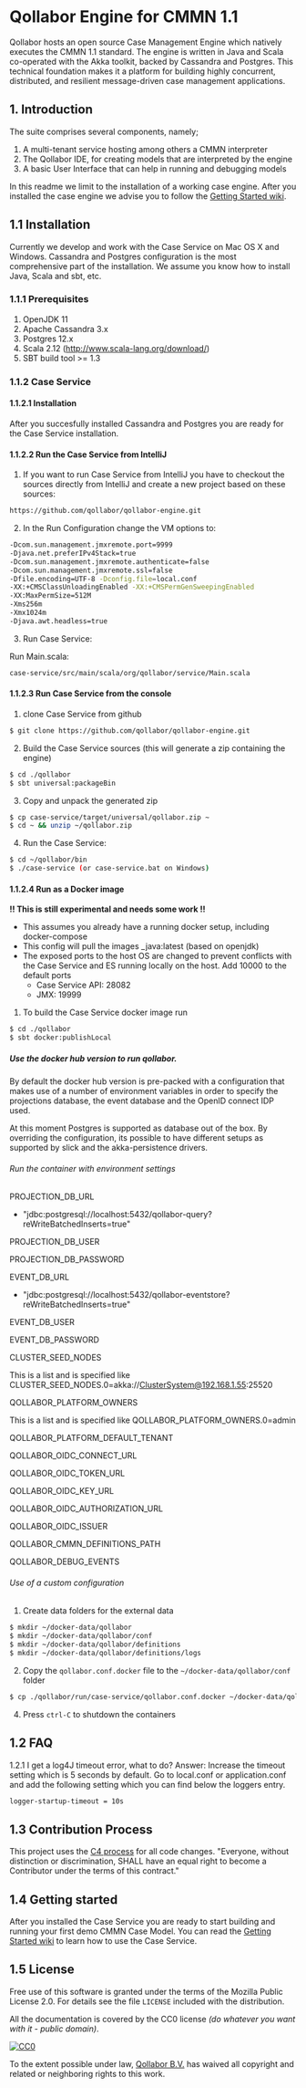 # Qollabor Engine for CMMN 1.1

Qollabor hosts an open source Case Management Engine which natively executes the CMMN 1.1 standard.
The engine is written in Java and Scala co-operated with the Akka toolkit, backed by Cassandra and Postgres.
This technical foundation makes it a platform for building highly concurrent,
distributed, and resilient message-driven case management applications.

## 1. Introduction

The suite comprises several components, namely;

1. A multi-tenant service hosting among others a CMMN interpreter
2. The Qollabor IDE, for creating models that are interpreted by the engine
2. A basic User Interface that can help in running and debugging models

In this readme we limit to the installation of a working case engine.
After you installed the case engine we advise you to follow the [Getting Started wiki](https://github.com/qollabor/qollabor-engine/wiki/Getting-Started).

## 1.1 Installation
Currently we develop and work with the Case Service on Mac OS X and Windows.
Cassandra and Postgres configuration is the most comprehensive part of the installation.
We assume you know how to install Java, Scala and sbt, etc.

### 1.1.1 Prerequisites
1. OpenJDK 11
2. Apache Cassandra 3.x
3. Postgres 12.x
4. Scala 2.12 (http://www.scala-lang.org/download/)
5. SBT build tool >= 1.3

### 1.1.2 Case Service

#### 1.1.2.1 Installation
After you succesfully installed Cassandra and Postgres you are ready for the Case Service installation.

#### 1.1.2.2 Run the Case Service from IntelliJ
1. If you want to run Case Service from IntelliJ you have to checkout the sources directly from IntelliJ and create a new project based on these sources:

```sh
https://github.com/qollabor/qollabor-engine.git
```

2. In the Run Configuration change the VM options to:
```sh
-Dcom.sun.management.jmxremote.port=9999
-Djava.net.preferIPv4Stack=true
-Dcom.sun.management.jmxremote.authenticate=false
-Dcom.sun.management.jmxremote.ssl=false
-Dfile.encoding=UTF-8 -Dconfig.file=local.conf
-XX:+CMSClassUnloadingEnabled -XX:+CMSPermGenSweepingEnabled
-XX:MaxPermSize=512M
-Xms256m
-Xmx1024m
-Djava.awt.headless=true
```

3. Run Case Service:

Run Main.scala:
```sh
case-service/src/main/scala/org/qollabor/service/Main.scala
```

#### 1.1.2.3 Run Case Service from the console

1. clone Case Service from github
```sh
$ git clone https://github.com/qollabor/qollabor-engine.git
```

2. Build the Case Service sources (this will generate a zip containing the engine)
```sh
$ cd ./qollabor
$ sbt universal:packageBin
```

3. Copy and unpack the generated zip
``` sh
$ cp case-service/target/universal/qollabor.zip ~
$ cd ~ && unzip ~/qollabor.zip
```

4. Run the Case Service:
```sh
$ cd ~/qollabor/bin
$ ./case-service (or case-service.bat on Windows)
```

#### 1.1.2.4 Run as a Docker image

__!! This is still experimental and needs some work !!__

- This assumes you already have a running docker setup, including docker-compose
- This config will pull the images _java:latest (based on openjdk)
- The exposed ports to the host OS are changed to prevent conflicts with the Case Service and ES running
locally on the host. Add 10000 to the default ports
    - Case Service API: 28082
    - JMX: 19999

1. To build the Case Service docker image run
``` sh
$ cd ./qollabor
$ sbt docker:publishLocal
```

##### Use the docker hub version to run qollabor. 

By default the docker hub version is pre-packed with a configuration that makes use of a number of environment 
variables in order to specify the projections database, the event database and the OpenID connect IDP used. 

At this moment Postgres is supported as database out of the box. By overriding the configuration, its possible to
have different setups as supported by slick and the akka-persistence drivers.

###### Run the container with environment settings
 
PROJECTION_DB_URL

 * "jdbc:postgresql://localhost:5432/qollabor-query?reWriteBatchedInserts=true"
 
 
PROJECTION_DB_USER

PROJECTION_DB_PASSWORD

EVENT_DB_URL

 * "jdbc:postgresql://localhost:5432/qollabor-eventstore?reWriteBatchedInserts=true"
 
 
EVENT_DB_USER

EVENT_DB_PASSWORD


CLUSTER_SEED_NODES

This is a list and is specified like CLUSTER_SEED_NODES.0=akka://ClusterSystem@192.168.1.55:25520 

QOLLABOR_PLATFORM_OWNERS

This is a list and is specified like QOLLABOR_PLATFORM_OWNERS.0=admin

QOLLABOR_PLATFORM_DEFAULT_TENANT
 
QOLLABOR_OIDC_CONNECT_URL

QOLLABOR_OIDC_TOKEN_URL

QOLLABOR_OIDC_KEY_URL

QOLLABOR_OIDC_AUTHORIZATION_URL

QOLLABOR_OIDC_ISSUER

QOLLABOR_CMMN_DEFINITIONS_PATH

QOLLABOR_DEBUG_EVENTS

###### Use of a custom configuration

1. Create data folders for the external data
``` sh
$ mkdir ~/docker-data/qollabor
$ mkdir ~/docker-data/qollabor/conf
$ mkdir ~/docker-data/qollabor/definitions
$ mkdir ~/docker-data/qollabor/definitions/logs
```

2. Copy the  `qollabor.conf.docker` file to the `~/docker-data/qollabor/conf` folder
``` sh
$ cp ./qollabor/run/case-service/qollabor.conf.docker ~/docker-data/qollabor/conf/local.conf
```

4. Press `ctrl-C` to shutdown the containers

## 1.2 FAQ

1.2.1 I get a log4J timeout error, what to do?
Answer: Increase the timeout setting which is 5 seconds by default. Go to local.conf or application.conf and add the following setting which you can find below the loggers entry.
```sh
logger-startup-timeout = 10s
```

## 1.3 Contribution Process

This project uses the [C4 process](https://rfc.zeromq.org/spec:42/C4/) for all code changes. "Everyone, without distinction or discrimination, SHALL have an equal right to become a Contributor under the terms of this contract."

## 1.4 Getting started
After you installed the Case Service you are ready to start building and running your first demo CMMN Case Model.
You can read the [Getting Started wiki](https://github.com/qollabor/qollabor-engine/wiki/Getting-Started) to learn how to use the Case Service.

## 1.5 License

Free use of this software is granted under the terms of the Mozilla Public License 2.0. For details see the file `LICENSE` included with the distribution.

All the documentation is covered by the CC0 license *(do whatever you want with it - public domain)*.

[![CC0](http://i.creativecommons.org/p/zero/1.0/88x31.png)](http://creativecommons.org/publicdomain/zero/1.0/)

To the extent possible under law, [Qollabor B.V.](http://qollabor.io) has waived all copyright and related or neighboring rights to this work.
